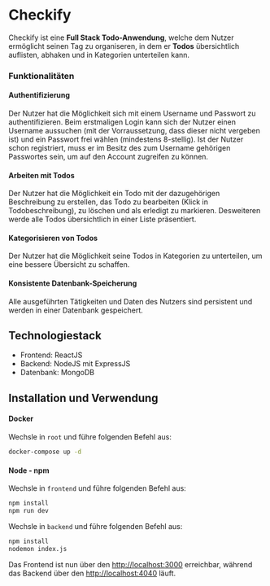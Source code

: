 # Checkify
Checkify ist eine **Full Stack Todo-Anwendung**, welche dem Nutzer ermöglicht seinen Tag zu organiseren, in dem er **Todos** übersichtlich auflisten, abhaken und in Kategorien unterteilen kann.

### Funktionalitäten

#### Authentifizierung
Der Nutzer hat die Möglichkeit sich mit einem Username und Passwort zu authentifizieren. Beim erstmaligen Login kann sich der Nutzer einen Username aussuchen (mit der Vorraussetzung, dass dieser nicht vergeben ist) und ein Passwort frei wählen (mindestens 8-stellig). Ist der Nutzer schon registriert, muss er im Besitz des zum Username gehörigen Passwortes sein, um auf den Account zugreifen zu können.

#### Arbeiten mit Todos
Der Nutzer hat die Möglichkeit ein Todo mit der dazugehörigen Beschreibung zu erstellen, das Todo zu bearbeiten (Klick in Todobeschreibung), zu löschen und als erledigt zu markieren. Desweiteren werde alle Todos übersichtlich in einer Liste präsentiert.

#### Kategorisieren von Todos
Der Nutzer hat die Möglichkeit seine Todos in Kategorien zu unterteilen, um eine bessere Übersicht zu schaffen.

#### Konsistente Datenbank-Speicherung
Alle ausgeführten Tätigkeiten und Daten des Nutzers sind persistent und werden in einer Datenbank gespeichert. 

## Technologiestack
- Frontend: ReactJS
- Backend: NodeJS mit ExpressJS
- Datenbank: MongoDB

## Installation und Verwendung
#### Docker
Wechsle in `root` und führe folgenden Befehl aus:
```bash
docker-compose up -d
```

#### Node - npm
Wechsle in `frontend` und führe folgenden Befehl aus:
```bash
npm install
npm run dev
```

Wechsle in `backend` und führe folgenden Befehl aus:
```bash
npm install
nodemon index.js
```

Das Frontend ist nun über den <http://localhost:3000> erreichbar, während das Backend über den <http://localhost:4040> läuft.
